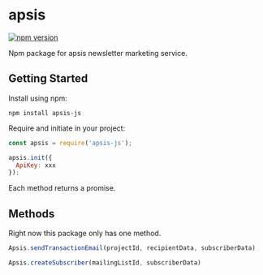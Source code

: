apsis
===
[![npm version](https://badge.fury.io/js/apsis-js.svg)](https://badge.fury.io/js/apsis-js)

Npm package for apsis newsletter marketing service.

## Getting Started

Install using npm:
```
npm install apsis-js
```

Require and initiate in your project:
```js
const apsis = require('apsis-js');

apsis.init({
  ApiKey: xxx
});
```

Each method returns a promise.

## Methods

Right now this package only has one method.

```js
Apsis.sendTransactionEmail(projectId, recipientData, subscriberData)
```

```js
Apsis.createSubscriber(mailingListId, subscriberData)
```
